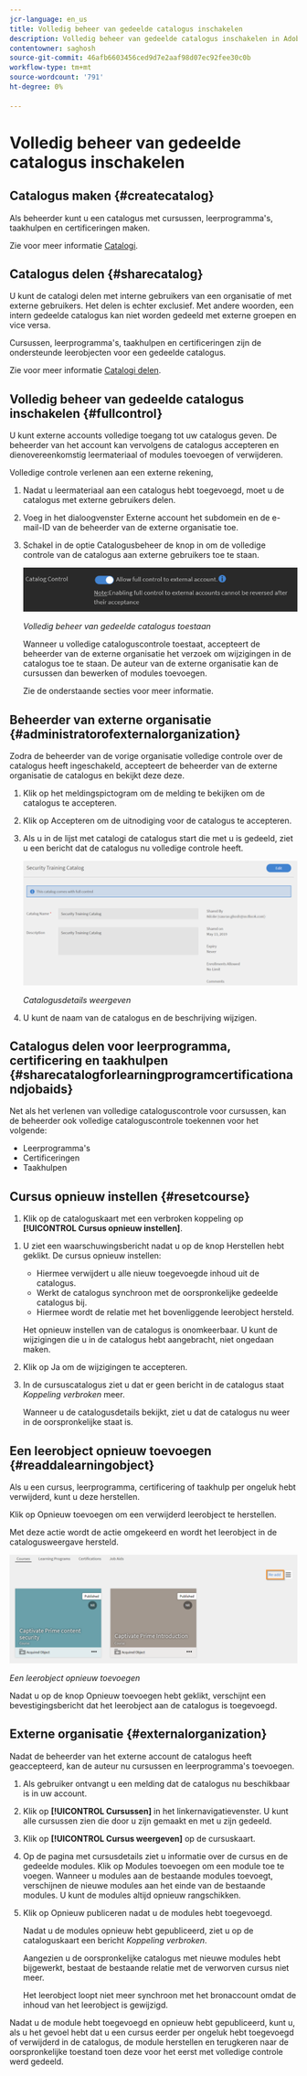```yaml
---
jcr-language: en_us
title: Volledig beheer van gedeelde catalogus inschakelen
description: Volledig beheer van gedeelde catalogus inschakelen in Adobe Learning Manager
contentowner: saghosh
source-git-commit: 46afb6603456ced9d7e2aaf98d07ec92fee30c0b
workflow-type: tm+mt
source-wordcount: '791'
ht-degree: 0%

---
```




# Volledig beheer van gedeelde catalogus inschakelen

## Catalogus maken {#createcatalog}

Als beheerder kunt u een catalogus met cursussen, leerprogramma&#39;s, taakhulpen en certificeringen maken.

Zie voor meer informatie [Catalogi](/help/migrated/administrators/feature-summary/catalogs.md).

## Catalogus delen {#sharecatalog}

U kunt de catalogi delen met interne gebruikers van een organisatie of met externe gebruikers. Het delen is echter exclusief. Met andere woorden, een intern gedeelde catalogus kan niet worden gedeeld met externe groepen en vice versa.

Cursussen, leerprogramma&#39;s, taakhulpen en certificeringen zijn de ondersteunde leerobjecten voor een gedeelde catalogus.

Zie voor meer informatie [Catalogi delen](/help/migrated/administrators/feature-summary/catalogs.md).

## Volledig beheer van gedeelde catalogus inschakelen {#fullcontrol}

U kunt externe accounts volledige toegang tot uw catalogus geven. De beheerder van het account kan vervolgens de catalogus accepteren en dienovereenkomstig leermateriaal of modules toevoegen of verwijderen.

Volledige controle verlenen aan een externe rekening,

1. Nadat u leermateriaal aan een catalogus hebt toegevoegd, moet u de catalogus met externe gebruikers delen.
1. Voeg in het dialoogvenster Externe account het subdomein en de e-mail-ID van de beheerder van de externe organisatie toe.
1. Schakel in de optie Catalogusbeheer de knop in om de volledige controle van de catalogus aan externe gebruikers toe te staan.

   ![](assets/catalog-control.png)

   *Volledig beheer van gedeelde catalogus toestaan*

   Wanneer u volledige cataloguscontrole toestaat, accepteert de beheerder van de externe organisatie het verzoek om wijzigingen in de catalogus toe te staan. De auteur van de externe organisatie kan de cursussen dan bewerken of modules toevoegen.

   Zie de onderstaande secties voor meer informatie.

## Beheerder van externe organisatie {#administratorofexternalorganization}

Zodra de beheerder van de vorige organisatie volledige controle over de catalogus heeft ingeschakeld, accepteert de beheerder van de externe organisatie de catalogus en bekijkt deze deze.

1. Klik op het meldingspictogram om de melding te bekijken om de catalogus te accepteren.

   <!--![](assets/notification-to-acceptcatalog.png)-->

1. Klik op Accepteren om de uitnodiging voor de catalogus te accepteren.
1. Als u in de lijst met catalogi de catalogus start die met u is gedeeld, ziet u een bericht dat de catalogus nu volledige controle heeft.

   ![](assets/catalog-details.png)

   *Catalogusdetails weergeven*

1. U kunt de naam van de catalogus en de beschrijving wijzigen.

## Catalogus delen voor leerprogramma, certificering en taakhulpen {#sharecatalogforlearningprogramcertificationandjobaids}

Net als het verlenen van volledige cataloguscontrole voor cursussen, kan de beheerder ook volledige cataloguscontrole toekennen voor het volgende:

* Leerprogramma&#39;s
* Certificeringen
* Taakhulpen

## Cursus opnieuw instellen {#resetcourse}

1. Klik op de cataloguskaart met een verbroken koppeling op **[!UICONTROL Cursus opnieuw instellen]**.

<!-- ![](assets/reset-course.png)-->

1. U ziet een waarschuwingsbericht nadat u op de knop Herstellen hebt geklikt. De cursus opnieuw instellen:

   * Hiermee verwijdert u alle nieuw toegevoegde inhoud uit de catalogus.
   * Werkt de catalogus synchroon met de oorspronkelijke gedeelde catalogus bij.
   * Hiermee wordt de relatie met het bovenliggende leerobject hersteld.

   Het opnieuw instellen van de catalogus is onomkeerbaar. U kunt de wijzigingen die u in de catalogus hebt aangebracht, niet ongedaan maken.

1. Klik op Ja om de wijzigingen te accepteren.
1. In de cursuscatalogus ziet u dat er geen bericht in de catalogus staat *Koppeling verbroken* meer.

   Wanneer u de catalogusdetails bekijkt, ziet u dat de catalogus nu weer in de oorspronkelijke staat is.

## Een leerobject opnieuw toevoegen {#readdalearningobject}

Als u een cursus, leerprogramma, certificering of taakhulp per ongeluk hebt verwijderd, kunt u deze herstellen.

Klik op Opnieuw toevoegen om een verwijderd leerobject te herstellen.

Met deze actie wordt de actie omgekeerd en wordt het leerobject in de catalogusweergave hersteld.

![](assets/re-add-button.png)

*Een leerobject opnieuw toevoegen*

Nadat u op de knop Opnieuw toevoegen hebt geklikt, verschijnt een bevestigingsbericht dat het leerobject aan de catalogus is toegevoegd.

## Externe organisatie {#externalorganization}

Nadat de beheerder van het externe account de catalogus heeft geaccepteerd, kan de auteur nu cursussen en leerprogramma&#39;s toevoegen.

1. Als gebruiker ontvangt u een melding dat de catalogus nu beschikbaar is in uw account.
1. Klik op **[!UICONTROL Cursussen]** in het linkernavigatievenster. U kunt alle cursussen zien die door u zijn gemaakt en met u zijn gedeeld.
1. Klik op **[!UICONTROL Cursus weergeven]** op de cursuskaart.

   <!--![](assets/view-course.png)-->

1. Op de pagina met cursusdetails ziet u informatie over de cursus en de gedeelde modules. Klik op Modules toevoegen om een module toe te voegen. Wanneer u modules aan de bestaande modules toevoegt, verschijnen de nieuwe modules aan het einde van de bestaande modules. U kunt de modules altijd opnieuw rangschikken.
1. Klik op Opnieuw publiceren nadat u de modules hebt toegevoegd.

   Nadat u de modules opnieuw hebt gepubliceerd, ziet u op de cataloguskaart een bericht *Koppeling verbroken*.

   Aangezien u de oorspronkelijke catalogus met nieuwe modules hebt bijgewerkt, bestaat de bestaande relatie met de verworven cursus niet meer.

   Het leerobject loopt niet meer synchroon met het bronaccount omdat de inhoud van het leerobject is gewijzigd.

   <!--![](assets/link-broken.png)-->

Nadat u de module hebt toegevoegd en opnieuw hebt gepubliceerd, kunt u, als u het gevoel hebt dat u een cursus eerder per ongeluk hebt toegevoegd of verwijderd in de catalogus, de module herstellen en terugkeren naar de oorspronkelijke toestand toen deze voor het eerst met volledige controle werd gedeeld.
